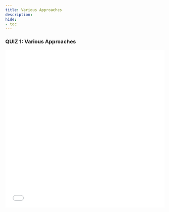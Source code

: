 ```yaml
---
title: Various Approaches
description:
hide:
- toc
---
```

### QUIZ 1: Various Approaches



<iframe style="width:100%;height:500px;" src="activities/AI4T-quiz-module1-who-is-afraid-of-ai-html/index.html"  title="Quiz activity" frameborder="0" allowfullscreen></iframe>
